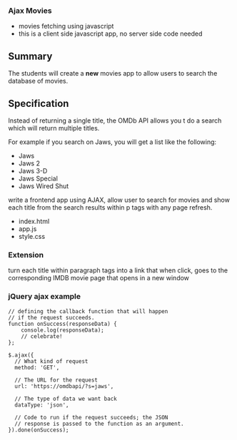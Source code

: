 ### Ajax Movies
* movies fetching using javascript
* this is a client side javascript app, no server side code needed

## Summary

The students will create a **new** movies app to allow users to search the database of movies.

## Specification
Instead of returning a single title, the OMDb API allows you t do a search which will return multiple titles.

For example if you search on Jaws, you will get a list like the following:

* Jaws
* Jaws 2
* Jaws 3-D
* Jaws Special
* Jaws Wired Shut

write a frontend app using AJAX, allow user to search for movies and show each title from the search results within p tags with any page refresh.

- index.html
- app.js
- style.css

### Extension

turn each title within paragraph tags into a link that when click, goes to the corresponding IMDB movie page that opens in a new window 

### jQuery ajax example

```
// defining the callback function that will happen
// if the request succeeds.
function onSuccess(responseData) {
    console.log(responseData);
    // celebrate!
};

$.ajax({
  // What kind of request
  method: 'GET',

  // The URL for the request
  url: 'https://omdbapi/?s=jaws',

  // The type of data we want back
  dataType: 'json',
  
  // Code to run if the request succeeds; the JSON
  // response is passed to the function as an argument.
}).done(onSuccess);

```